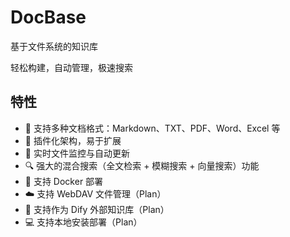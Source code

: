 # DocBase

基于文件系统的知识库

轻松构建，自动管理，极速搜索

## 特性

- 📂 支持多种文档格式：Markdown、TXT、PDF、Word、Excel 等
- 🧩 插件化架构，易于扩展
- 🚀 实时文件监控与自动更新
- 🔍 强大的混合搜索（全文检索 + 模糊搜索 + 向量搜索）功能
- 🐳 支持 Docker 部署
- ☁️ 支持 WebDAV 文件管理（Plan）
- 🔌 支持作为 Dify 外部知识库（Plan）
- 💻 支持本地安装部署（Plan）

<!-- 基本 -->
<!-- TODO 支持作为 dify 的外部库使用 -->
<!-- TODO 集成 WebDAV -->
<!-- TODO 打包 docker-compose 镜像 (docbase + meilisearch) -->
<!-- TODO 文档和网站 -->
<!-- TODO 上架 1panel -->

<!-- 下一步区域 -->
<!-- TDDO 扫描、监视、访问读取合为一个文件系统插件 -->

<!-- 工程化 -->
<!-- TODO 单元测试 -->
<!-- TODO 打点日志 -->

<!-- 功能 -->
<!-- TODO 插件管理 API -->
<!-- TODO 多知识库功能 -->
<!-- TODO 多模态文档加载器（DocLoader 返回更多元信息） -->

<!-- 性能优化 -->
<!-- TODO 校验 doc hash 是否存在放到 docloader 执行前 -->
<!-- TODO 搜索后文件校验异步化 -->
<!-- TODO 流式加载文档(使用https://llm-tools.mintlify.app/components/data-sources/overview) -->
